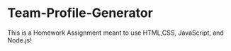 # Team-Profile-Generator
This is a Homework Assignment meant to use HTML,CSS, JavaScript, and Node.js!
